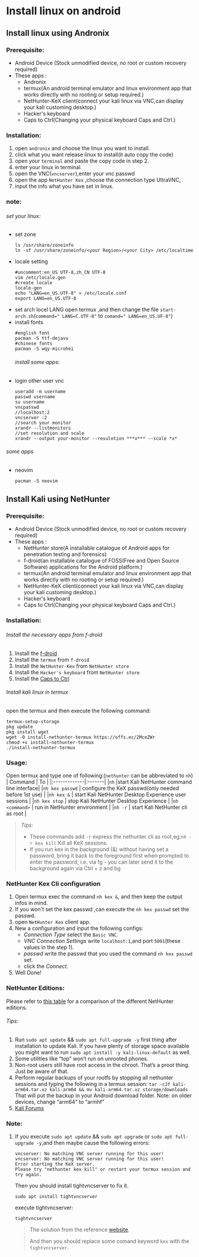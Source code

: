 # Install linux on android


## Install linux using Andronix

### Prerequisite:
- Android Device (Stock unmodified device, no root or custom recovery required)
- These apps : 
    - Andronix
    - termux(An android terminal emulator and linux environment app that works directly with no rooting or setup required.)
    - NetHunter-KeX client(connect your kali linux via VNC,can display your kali customing desktop.)
    - Hacker's keyboard
    - Caps to Ctrl(Changing your physical keyboard Caps and Ctrl.)

### Installation:

1. open `andronix` and choose the linux you want to install.
2. click what you want release linux to install(it auto copy the code)
3. open your `terminal` and paste the copy code in step 2.
4. enter your linux in terminal.
5. open the VNC(`vncserver`),enter your vnc passwd
6. open the app `NetHunter Kex` ,choose the connection type UltraVNC,
7. input the info what you have set in linux.

### note:
###### set your linux:
- set zone
    ```
    ls /usr/share/zoneinfo
    ln -sf /usr/share/zoneinfo/<your Region>/<your City> /etc/localtime
    ```
- locale setting
    ```
    #uncomment:en_US UTF-8,zh_CN UTF-8
    vim /etc/locale.gen
    #create locale
    locale-gen
    echo "LANG=en_US.UTF-8" > /etc/locale.conf
    export LANG=en_US.UTF-8
    ```
- set arch locel LANG
    open termux ,and then change the file `start-arch.sh`(`command=" LANG=C.UTF-8"` to `comand=" LANG=en_US.UF-8"`)
- install fonts
    ```
    #english font
    pacman -S ttf-dejavu
    #chinese fonts
    pacman -S wqy-microhei
    ```
    ###### install some apps:
- login other user vnc
    ```
    useradd -m username
    passwd username
    su username
    vncpasswd
    //localhost:2
    vncserver :2
    //search your monitor
    xrandr --listmonitors
    //set resolution and scale
    xrandr --output your-monitor --resulotion ***x*** --scale *x*
    ```

###### some apps
- neovim
    ```
    pacman -S neovim
    ```


## Install Kali using NetHunter
### Prerequisite:
- Android Device (Stock unmodified device, no root or custom recovery required)
- These apps : 
    - NetHunter store(A installable catalogue of Android apps for penetration testing and forensics)
    - f-droid(an installable catalogue of FOSS(Free and Open Source Software) applications for the Android platform.)
    - termux(An android terminal emulator and linux environment app that works directly with no rooting or setup required.)
    - NetHunter-KeX client(connect your kali linux via VNC,can display your kali customing desktop.)
    - Hacker's keyboard
    - Caps to Ctrl(Changing your physical keyboard Caps and Ctrl.)

### Installation:

###### Install the necessary apps from f-droid
1. Install the [f-droid](https://f-droid.org/)
2. Install the `termux` from `f-droid`
3. Install the `NetHunter-Kex` from `NetHunter store`
4. Install the `Hacker's keyboard` from `NetHunter store`
5. Install the [Caps to Ctrl](https://github.com/JanU-YieG/books-tools/raw/main/tool-software/android-tools/jpkcm-tcen-release.apk)

###### Install kali linux in termux
open the termux and then execute the following command:
```
termux-setup-storage
pkg update
pkg install wget
wget -O install-nethunter-termux https://offs.ec/2MceZWr
chmod +x install-nethunter-termux
./install-nethunter-termux
```

### Usage:
Open termux and type one of following:(`nethunter` can be abbreviated to `nh`)
|   Command    |   To   |
|:-------------|:-------|
|`nh` |start Kali NetHunter command line interface|
|`nh kex passwd` | configure the KeX passwd(only needed before 1st use) |
|`nh kex &` | start Kali NetHunter Desktop Experience user sessions |
|`nh kex stop` | stop Kali NetHunter Desktop Experience |
|`nh <command>` | run in NetHunter environment |
|`nh -r` | start Kali NetHunter cli as root |
> *Tips:*
> - These commands add `-r` express the nethunter cli as root,eg:`nh -r kex kill`:Kill all KeX sessions.
> - If you run kex in the background (&) without having set a password, bring it back to the foreground first when prompted to enter the password, i.e. via fg <job id> - you can later send it to the background again via Ctrl + z and bg <job id>

### NetHunter Kex Cli configuration

1. Open termux exec the command `nh kex &`, and then keep the output infos in mind.
2. If you won't set the kex passwd ,can execute the `nh kex passwd` set the passwd.
3. open `NetHunter Kex` client app.
4. New a configuration and input the following configs:
    - *Connection Type* select the `Basic VNC`.
    - *VNC Connection Settings* write `localhost:1`,and port `5091`(these values in the step 1).
    - *passwd* write the passwd that you used the command `nh kex passwd` set.
    - click the *Connect*.
5. Well Done!

### NetHunter Editions:
Please refer to [this table](https://www.kali.org/docs/nethunter/#1-0-nethunter-editions) for a comparison of the different NetHunter editions.

###### Tips:

1. Run `sudo apt update` && `sudo apt full-upgrade -y` first thing after installation to update Kali. If you have plenty of storage space available you might want to run `sudo apt install -y kali-linux-default` as well.
2. Some utilities like “top” won’t run on unrooted phones.
3. Non-root users still have root access in the chroot. That’s a proot thing. Just be aware of that.
4. Perform regular backups of your rootfs by stopping all nethunter sessions and typing the following in a termux session: `tar -cJf kali-arm64.tar.xz kali-arm64 && mv kali-arm64.tar.xz storage/downloads` That will put the backup in your Android download folder. Note: on older devices, change “arm64” to “armhf”
5. [Kali Forums](https://forums.kali.org/forumdisplay.php?14-NetHunter-Forums)

### Note:
1. If you execute `sudo apt update` && `sudo apt upgrade` or `sudo apt full-upgrade -y`,and then maybe cause the following errors:
    ```
    vncserver: No matching VNC server running for this user!
    vncserver: No matching VNC server running for this user!
    Error starting the KeX server.
    Please try "nethunter kex kill" or restart your termux session and try again.
    ```
    Then you should install tightvncserver to fix it.
    ```
    sudo apt install tightvncserver
    ```
    execute tightvncserver:
    ```
    tightvncserver
    ```
    > The solution from the reference [website](https://dannyda.com/2021/03/28/how-to-resolve-after-upgrade-nethunter-kali-linux-cant-start-connect-to-vnc/).
    >
    > And then you should replace some comand keyword `kex` with the `tightvncserver`.

